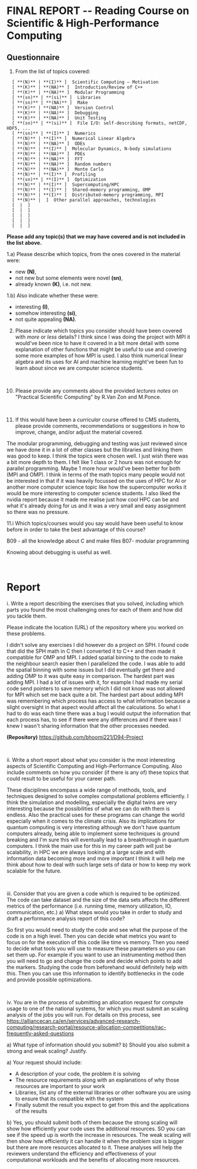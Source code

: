 # FINAL REPORT -- Reading Course on Scientific & High-Performance Computing



## Questionnaire

1. From the list of topics covered:
```
  [ **(N)** | **(I)** ]  Scientific Computing – Motivation
  [ **(K)** | **(NA)** ]  Introduction/Review of C++
  [ **(K)** | **(NA)** ]  Modular Programming
  [ **(sn)** | **(si)** ]  Libraries
  [ **(sn)** | **(NA)** ]  Make
  [ **(K)** | **(NA)** ]  Version Control
  [ **(K)** | **(NA)** ]  Debugging
  [ **(K)** | **(NA)** ]  Unit Testing
  [ **(sn)** | **(si)** ]  File I/O: self-describing formats, netCDF, HDF5, ...
  [ **(sn)** | **(I)** ]  Numerics
  [ **(N)** | **(I)** ]  Numerical Linear Algebra
  [ **(N)** | **(NA)** ]  ODEs
  [ **(N)** | **(I)** ]  Molecular Dynamics, N-body simulations
  [ **(N)** | **(NA)** ]  PDEs
  [ **(N)** | **(NA)** ]  FFT
  [ **(N)** | **(NA)** ]  Random numbers
  [ **(N)** | **(NA)** ]  Monte Carlo
  [ **(N)** | **(I)** ]  Profiling
  [ **(sn)** | **(I)** ]  Optimization
  [ **(N)** | **(I)** ]  Supercomputing/HPC
  [ **(N)** | **(I)** ]  Shared-memory programming, OMP
  [ **(N)** | **(I)** ]  Distributed-memory programming, MPI
  [ **(N)** |  ]  Other parallel approaches, technologies
  [  |  ]
  [  |  ]
  [  |  ]
  [  |  ]
  [  |  ]
```
**Please add any topic(s) that we may have covered and is not included in the list above.**

1.a) Please describe which topics, from the ones covered in the material were:

   - new **(N)**,
   - not new but some elements were novel **(sn)**,
   - already known **(K)**, i.e. not new.


1.b) Also indicate whether these were:

   - interesting **(I)**,
   - somehow interesting **(si)**,
   - not quite appealing **(NA)**.



2. Please indicate which topics you consider should have been covered with *more* or *less* details?
I think since I was doing the project with MPI it would've been nice to have it covered in a bit more detail with some explanation of other functions that might be useful to use and covering some more examples of how MPI is used.
I also think numerical linear algebra and its uses for AI and machine learning might've been fun to learn about since we are computer science students.


<div style="page-break-after: always; visibility: hidden"> 
\pagebreak 
</div>


10. Please provide any comments about the provided *lectures notes* on
"Practical Scientific Computing" by R.Van Zon and M.Ponce.

<div style="page-break-after: always; visibility: hidden"> 
\pagebreak 
</div>


11. If this would have been a *curricular* course offered to CMS students,
please provide comments, recommendations or suggestions in how to improve,
change, and/or adjust the material covered.

The modular programming, debugging and testing was just reviewed since we have done it in a lot of other classes but the libraries and linking them was good to keep. I think the topics were chosen well. I just  wish there was a bit more depth to them. I felt like 1 class or 2 hours was not enough for parallel programming. Maybe 1 more hour would've been better for both (MPI and OMP). I think in terms of the math topics many people would not be interested in that if it was heavily focussed on the uses of HPC for AI or another more computer science topic like how the supercomputer works it would be more interesting to computer science students. I also liked the nvidia report because it made me realise just how cool HPC can be and what it's already doing for us and it was a very small and easy assignment so there was no pressure. 



11.i Which topics/courses would you say would have been useful to know before
in order to take the best advantage of this course?

B09 - all the knowledge about C and make files
B07- modular programming 

Knowing about debugging is useful as well. 



<div style="page-break-after: always; visibility: hidden"> 
\pagebreak 
</div>


# Report

i. Write a report describing the exercises that you solved,
including which parts you found the most challenging ones for each of them and
how did you tackle them.

Please indicate the location (URL) of the repository where you worked on these
problems.

I didn't solve any exercises I did however do a project on SPH. I found code that did the SPH math in C then I converted it to C++ and then made it compatible for OMP and MPI. I added spatial binning to the code to make the neighbour search easier then I parallelized the code. I was able to add the spatial binning with some issues but I did eventually get there and adding OMP to it was quite easy in comparison. The hardest part was adding MPI. I had a lot of issues with it, for example I had made my serial code send pointers to save memory which I did not know was not allowed for MPI which set me back quite a bit. The hardest part about adding MPI was remembering which process has access to what information because a slight oversight in that aspect would affect all the calculations. So what I had to do was each time there was a bug I would output the information that each process has, to see if there were any differences and if there was I knew I wasn't sharing information that the other processes needed.

**(Repository)** 
https://github.com/bhoomi221/D94-Project

<div style="page-break-after: always; visibility: hidden"> 
\pagebreak 
</div>



ii. Write a short report about what you consider is the most interesting
aspects of Scientific Computing and High-Performance Computing.
Also include comments on how you consider (if there is any of) these topics
that could result to be useful for your career path.

These disciplines encompass a wide range of methods, tools, and techniques designed to solve complex computational problems efficiently. I think the simulation and modelling, especially the digital twins are very interesting because the possibilities of what we can do with them is endless. Also the practical uses for these programs can change the world especially when it comes to the climate crisis. Also its implications for quantum computing is very interesting although we don't have quantum computers already, being able to implement some techniques is ground breaking and I'm sure this will eventually lead to a breakthrough in quantum computers. I think the main use for this in my career path will just be scalability, in HPC we are always looking at a large scale and with information data becoming more and more important I think it will help me think about how to deal with such large sets of data or how to keep my work scalable for the future.

<div style="page-break-after: always; visibility: hidden">
\pagebreak
</div>

iii. Consider that you are given a code which is required to be optimized.
The code can take dataset and the size of the data sets affects the different
metrics of the performance (i.e. running time, memory utilization, IO, communication, etc.)
a) What steps would you take in order to study and draft a performance analysis report of this code?

So first you would need to study the code and see what the purpose of the code is on a high level. Then you can decide what metrics you want to focus on for the execution of this code like time vs memory. Then you need to decide what tools you will use to measure these parameters so you can set them up. For example if you want to use an instrumenting method then you will need to go and change the code and decide which points to add the markers. Studying the code from beforehand would definitely help with this. Then you can use this information to identify bottlenecks in the code and provide possible optimizations.

<div style="page-break-after: always; visibility: hidden">
\pagebreak
</div>

iv. You are in the process of submitting an allocation request for compute usage
to one of the national systems, for which you must submit an scaling analysis
of the jobs you will run.
For details on this process, see
	https://alliancecan.ca/en/services/advanced-research-computing/research-portal/resource-allocation-competitions/rac-frequently-asked-questions

a) What type of information should you submit?
b) Should you also submit a strong and weak scaling? Justify.

a) Your request should include:
- A description of your code, the problem it is solving
- The resource requirements along with an explanations of why those resources are important to your work
- Libraries, list any of the external libraries or other software you are using to ensure that its compatible with the system
- Finally submit the result you expect to get from this and the applications of the results


b) Yes, you should submit both of them because the strong scaling will show how efficiently your code uses the additional resources. SO you can see if the speed up is worth the increase in resources. The weak scaling will then show how efficiently it can handle it when the problem size is bigger but there are more resources allocated to it.
These analyses will help the reviewers understand the efficiency and effectiveness of your computational workloads and the benefits of allocating more resources.





